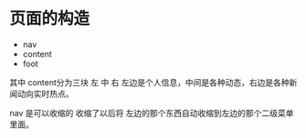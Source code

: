 # 页面的构造

- nav
- content
- foot

其中 content分为三块  左 中 右 左边是个人信息，中间是各种动态，右边是各种新闻动向实时热点。

nav 是可以收缩的 收缩了以后将 左边的那个东西自动收缩到左边的那个二级菜单里面。

